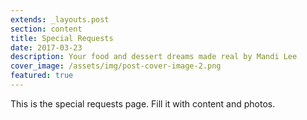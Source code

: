 ```yaml
---
extends: _layouts.post
section: content
title: Special Requests
date: 2017-03-23
description: Your food and dessert dreams made real by Mandi Lee
cover_image: /assets/img/post-cover-image-2.png
featured: true
---
```


This is the special requests page. Fill it with content and photos.